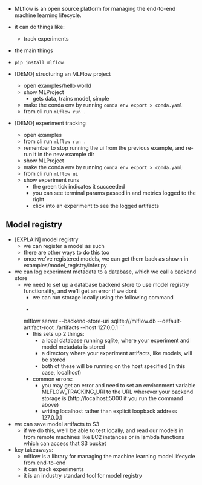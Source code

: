 - MLflow is an open source platform for managing the end-to-end machine learning lifecycle.
- it can do things like:
	- track experiments

- the main things 
- `pip install mlflow`
- [DEMO] structuring an MLFlow project
	- open examples/hello world
	- show MLProject
		- gets data, trains model, simple
	- make the conda env by running `conda env export > conda.yaml`
	- from cli run `mlflow run .`
- [DEMO] experiment tracking
	- open examples
	- from cli run `mlflow run .`
	- remember to stop running the ui from the previous example, and re-run it in the new example dir
	- show MLProject
	- make the conda env by running `conda env export > conda.yaml`
	- from cli run `mlflow ui`
	- show experiment runs
		- the green tick indicates it succeeded
		- you can see terminal params passed in and metrics logged to the right
		- click into an experiment to see the logged artifacts
<!-- - [DEMO] saving models in MLFlow format -->
<!-- - [DEMO] deploying a model and testing locally
	- deploy as a flask api running locally
	- deploy as a docker container
		- builds a docker image -->


## Model registry
- [EXPLAIN] model registry
	- we can register a model as such
	- there are other ways to do this too
	- once we've registered models, we can get them back as shown in examples/model_registry/infer.py
- we can log experiment metadata to a database, which we call a backend store
	- we need to set up a database backend store to use model registry functionality, and we'll get an error if we dont
		- we can run storage locally using the following command
		- ```
		mlflow server --backend-store-uri sqlite:///mlflow.db --default-artifact-root ./artifacts --host 127.0.0.1
		  ```
		- this sets up 2 things:
			- a local database running sqlite, where your experiment and model metadata is stored
			- a directory where your experiment artifacts, like models, will be stored
			- both of these will be running on the host specified (in this case, localhost)
		- common errors:
			- you may get an error and need to set an environment variable MLFLOW_TRACKING_URI to the URL wherever your backend storage is (http://localhost:5000 if you run the command above)
			- writing localhost rather than explicit loopback address 127.0.0.1
- we can save model artifacts to S3
	- if we do this, we'll be able to test locally, and read our models in from remote machines like EC2 instances or in lambda functions which can access that S3 bucket
- key takeaways:
	- mlflow is a library for managing the machine learning model lifecycle from end-to-end
	- it can track experiments
	- it is an industry standard tool for model registry
